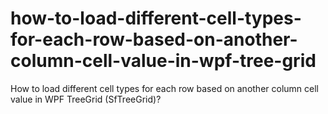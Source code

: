 # how-to-load-different-cell-types-for-each-row-based-on-another-column-cell-value-in-wpf-tree-grid
How to load different cell types for each row based on another column cell value in WPF TreeGrid (SfTreeGrid)?
